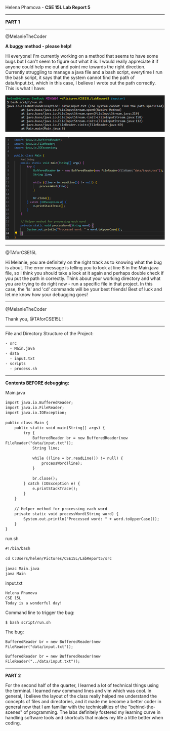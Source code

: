 Helena Phamova - **CSE 15L Lab Report 5**

---

**PART 1**

---
@MelanieTheCoder

**A buggy method - please help!**

Hi everyone! I'm currently working on a method that seems to have some bugs but I can't seem to figure out what it is. I would really appreciate it if anyone could help me out and point me towards the right direction. Currently struggling to manage a java file and a bash script, everytime I run the bash script, it says that the system cannot find the path of data/input.txt, which in this case, I believe I wrote out the path correctly. This is what I have:

![Image](db1.png)

![Image](db2.png)

---

@TAforCSE15L

Hi Melanie, 
you are definitely on the right track as to knowing what the bug is about. The error message is telling you to look at line 8 in the Main.java file, so I think you should take a look at it again and perhaps double check if you put the path in correctly. Think about your working directory and what you are trying to do right now - run a specific file in that project. In this case, the 'ls' and 'cd' commands will be your best friends! Best of luck and let me know how your debugging goes!

---

@MelanieTheCoder

Thank you, @TAforCSE15L ! 

---

File and Directory Structure of the Project:

```
- src
  - Main.java
- data
  - input.txt
- scripts
  - process.sh
```

---

**Contents BEFORE debugging:**

Main.java

```
import java.io.BufferedReader;
import java.io.FileReader;
import java.io.IOException;

public class Main {
    public static void main(String[] args) {
        try {
            BufferedReader br = new BufferedReader(new FileReader("data/input.txt"));  
            String line;

            while ((line = br.readLine()) != null) {
                processWord(line);
            }

            br.close();
        } catch (IOException e) {
            e.printStackTrace();
        }
    }

    // Helper method for processing each word
    private static void processWord(String word) {
        System.out.println("Processed word: " + word.toUpperCase());
    }
}
```

run.sh

```
#!/bin/bash

cd C:Users/helen/Pictures/CSE15L/LabReport5/src

javac Main.java
java Main
```

input.txt

```
Helena Phamova
CSE 15L
Today is a wonderful day!
```

Command line to trigger the bug:

```
$ bash script/run.sh
```

The bug:

```
BufferedReader br = new BufferedReader(new FileReader("data/input.txt"));
```

```
BufferedReader br = new BufferedReader(new FileReader("../data/input.txt"));
```



---

**PART 2**

For the second half of the quarter, I learned a lot of technical things using the terminal. I learned new command lines and vim which was cool. In general, I believe the layout of the class really helped me understand the concepts of files and directories, and it made me become a better coder in general now that I am familiar with the technicalities of the "behind-the-scenes" of programming. The labs definitely fostered my learning curve in handling software tools and shortcuts that makes my life a little better when coding.
